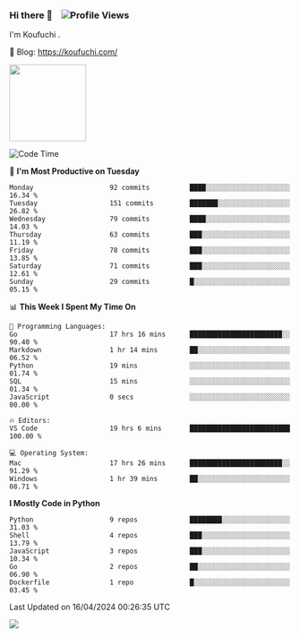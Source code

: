 ### Hi there 👋 &nbsp;&nbsp; ![Profile Views](https://komarev.com/ghpvc/?username=Koufuchi&base=200)

I'm Koufuchi . 

📔 Blog: <https://koufuchi.com/>

<img align="" height="137px" src="https://github-readme-stats-seven-nu-30.vercel.app/api?username=Koufuchi&hide=issues,contribs&show_icons=true&line_height=21&theme=radical&locale=en" />
<!-- <img align="" height="137px" src="https://github-readme-stats-seven-nu-30.vercel.app/api/top-langs/?username=Koufuchi&layout=compact&hide=blade,html,css,pug,scss&theme=radical&locale=en" /> -->

<!--START_SECTION:waka-->
![Code Time](http://img.shields.io/badge/Code%20Time-530%20hrs%2038%20mins-blue)

📅 **I'm Most Productive on Tuesday** 

```text
Monday                   92 commits          ████░░░░░░░░░░░░░░░░░░░░░   16.34 % 
Tuesday                  151 commits         ███████░░░░░░░░░░░░░░░░░░   26.82 % 
Wednesday                79 commits          ████░░░░░░░░░░░░░░░░░░░░░   14.03 % 
Thursday                 63 commits          ███░░░░░░░░░░░░░░░░░░░░░░   11.19 % 
Friday                   78 commits          ███░░░░░░░░░░░░░░░░░░░░░░   13.85 % 
Saturday                 71 commits          ███░░░░░░░░░░░░░░░░░░░░░░   12.61 % 
Sunday                   29 commits          █░░░░░░░░░░░░░░░░░░░░░░░░   05.15 % 
```


📊 **This Week I Spent My Time On** 

```text
💬 Programming Languages: 
Go                       17 hrs 16 mins      ███████████████████████░░   90.40 % 
Markdown                 1 hr 14 mins        ██░░░░░░░░░░░░░░░░░░░░░░░   06.52 % 
Python                   19 mins             ░░░░░░░░░░░░░░░░░░░░░░░░░   01.74 % 
SQL                      15 mins             ░░░░░░░░░░░░░░░░░░░░░░░░░   01.34 % 
JavaScript               0 secs              ░░░░░░░░░░░░░░░░░░░░░░░░░   00.00 % 

🔥 Editors: 
VS Code                  19 hrs 6 mins       █████████████████████████   100.00 % 

💻 Operating System: 
Mac                      17 hrs 26 mins      ███████████████████████░░   91.29 % 
Windows                  1 hr 39 mins        ██░░░░░░░░░░░░░░░░░░░░░░░   08.71 % 
```

**I Mostly Code in Python** 

```text
Python                   9 repos             ████████░░░░░░░░░░░░░░░░░   31.03 % 
Shell                    4 repos             ███░░░░░░░░░░░░░░░░░░░░░░   13.79 % 
JavaScript               3 repos             ███░░░░░░░░░░░░░░░░░░░░░░   10.34 % 
Go                       2 repos             ██░░░░░░░░░░░░░░░░░░░░░░░   06.90 % 
Dockerfile               1 repo              █░░░░░░░░░░░░░░░░░░░░░░░░   03.45 % 
```




 Last Updated on 16/04/2024 00:26:35 UTC
<!--END_SECTION:waka-->

![](https://hit.yhype.me/github/profile?user_id=46078832)
